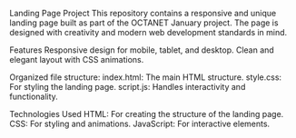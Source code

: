 Landing Page Project
This repository contains a responsive and unique landing page built as part of the OCTANET January project. The page is designed with creativity and modern web development standards in mind.

Features
Responsive design for mobile, tablet, and desktop.
Clean and elegant layout with CSS animations.

Organized file structure:
index.html: The main HTML structure.
style.css: For styling the landing page.
script.js: Handles interactivity and functionality.

Technologies Used
HTML: For creating the structure of the landing page.
CSS: For styling and animations.
JavaScript: For interactive elements.
